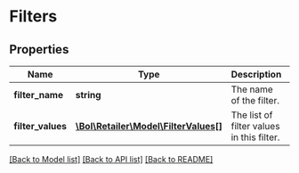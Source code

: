 # Filters

## Properties
Name | Type | Description | Notes
------------ | ------------- | ------------- | -------------
**filter_name** | **string** | The name of the filter. | 
**filter_values** | [**\Bol\Retailer\Model\FilterValues[]**](FilterValues.md) | The list of filter values in this filter. | 

[[Back to Model list]](../README.md#documentation-for-models) [[Back to API list]](../README.md#documentation-for-api-endpoints) [[Back to README]](../README.md)


